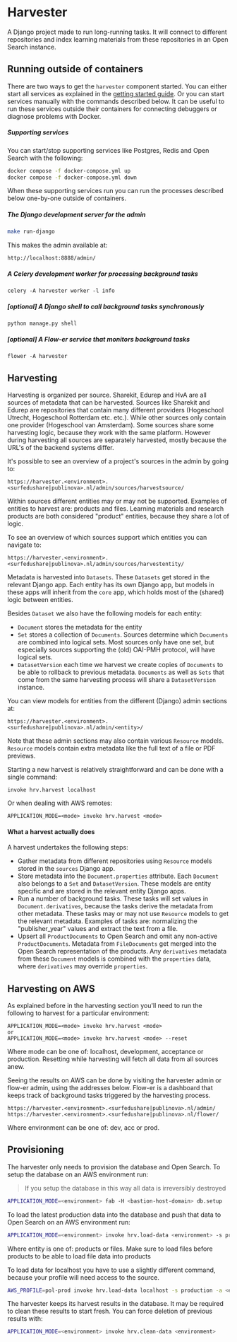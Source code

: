 Harvester
=========

A Django project made to run long-running tasks.
It will connect to different repositories and index learning materials from these repositories
in an Open Search instance.


Running outside of containers
-----------------------------

There are two ways to get the ``harvester`` component started.
You can either start all services as explained in the [getting started guide](../README.md#getting-started).
Or you can start services manually with the commands described below.
It can be useful to run these services outside their containers for connecting debuggers
or diagnose problems with Docker.

##### Supporting services

You can start/stop supporting services like Postgres, Redis and Open Search with the following:

```bash
docker compose -f docker-compose.yml up
docker compose -f docker-compose.yml down
```

When these supporting services run you can run the processes described below one-by-one outside of containers.

##### The Django development server for the admin

```bash
make run-django
```

This makes the admin available at:

```
http://localhost:8888/admin/
```


##### A Celery development worker for processing background tasks

```
celery -A harvester worker -l info
```

##### [optional] A Django shell to call background tasks synchronously

```
python manage.py shell
```

##### [optional] A Flow-er service that monitors background tasks

```
flower -A harvester
```


Harvesting
----------

Harvesting is organized per source. Sharekit, Edurep and HvA are all sources of metadata that can be harvested.
Sources like Sharekit and Edurep are repositories that contain many different providers
(Hogeschool Utrecht, Hogeschool Rotterdam etc. etc.). While other sources only contain one provider
(Hogeschool van Amsterdam). Some sources share some harvesting logic, because they work with the same platform.
However during harvesting all sources are separately harvested,
mostly because the URL's of the backend systems differ.

It's possible to see an overview of a project's sources in the admin by going to:
```
https://harvester.<environment>.<surfedushare|publinova>.nl/admin/sources/harvestsource/
```

Within sources different entities may or may not be supported. Examples of entities to harvest are: products and files.
Learning materials and research products are both considered "product" entities, because they share a lot of logic.

To see an overview of which sources support which entities you can navigate to:
```
https://harvester.<environment>.<surfedushare|publinova>.nl/admin/sources/harvestentity/
```

Metadata is harvested into ``Datasets``. These ``Datasets`` get stored in the relevant Django app.
Each entity has its own Django app, but models in these apps will inherit from the ``core`` app,
which holds most of the (shared) logic between entities.

Besides ``Dataset`` we also have the following models for each entity:
- ``Document`` stores the metadata for the entity
- ``Set`` stores a collection of ``Documents``. Sources determine which ``Documents`` are combined into logical sets.
Most sources only have one set, but especially sources supporting the (old) OAI-PMH protocol, will have logical sets.
- ``DatasetVersion`` each time we harvest we create copies of ``Documents`` to be able to rollback to previous metadata.
``Documents`` as well as ``Sets`` that come from the same harvesting process will share a ``DatasetVersion`` instance.

You can view models for entities from the different (Django) admin sections at:
```
https://harvester.<environment>.<surfedushare|publinova>.nl/admin/<entity>/
```
Note that these admin sections may also contain various ``Resource`` models.
``Resource`` models contain extra metadata like the full text of a file or PDF previews.

Starting a new harvest is relatively straightforward and can be done with a single command:

```
invoke hrv.harvest localhost
```

Or when dealing with AWS remotes:

```
APPLICATION_MODE=<mode> invoke hrv.harvest <mode>
```

#### What a harvest actually does

A harvest undertakes the following steps:

* Gather metadata from different repositories using ``Resource`` models stored in the ``sources`` Django app.
* Store metadata into the ``Document.properties`` attribute.
Each ``Document`` also belongs to a ``Set`` and ``DatasetVersion``. These models are entity specific
and are stored in the relevant entity Django apps.
* Run a number of background tasks. These tasks will set values in ``Document.derivatives``,
because the tasks derive the metadata from other metadata. These tasks may or may not use ``Resource`` models
to get the relevant metadata. Examples of tasks are: normalizing the "publisher_year" values
and extract the text from a file.
* Upsert all ``ProductDocuments`` to Open Search and omit any non-active ``ProductDocuments``.
Metadata from ``FileDocuments`` get merged into the Open Search representation of the products.
Any ``derivatives`` metadata from these ``Document`` models is combined with the ``properties`` data,
where ``derivatives`` may override ``properties``.


Harvesting on AWS
-----------------

As explained before in the harvesting section you'll need to run the following to harvest for a particular environment:

```
APPLICATION_MODE=<mode> invoke hrv.harvest <mode>
or
APPLICATION_MODE=<mode> invoke hrv.harvest <mode> --reset
```

Where mode can be one of: localhost, development, acceptance or production.
Resetting while harvesting will fetch all data from all sources anew.

Seeing the results on AWS can be done by visiting the harvester admin or flow-er admin, using the addresses below.
Flow-er is a dashboard that keeps track of background tasks triggered by the harvesting process.
```
https://harvester.<environment>.<surfedushare|publinova>.nl/admin/
https://harvester.<environment>.<surfedushare|publinova>.nl/flower/
```

Where environment can be one of: dev, acc or prod.


Provisioning
------------

The harvester only needs to provision the database and Open Search.
To setup the database on an AWS environment run:

> If you setup the database in this way all data is irreversibly destroyed

```bash
APPLICATION_MODE=<environment> fab -H <bastion-host-domain> db.setup
```

To load the latest production data into the database and push that data to Open Search on an AWS environment run:

```bash
APPLICATION_MODE=<environment> invoke hrv.load-data <environment> -s production -a <entity>
```

Where entity is one of: products or files.
Make sure to load files before products to be able to load file data into products

To load data for localhost you have to use a slightly different command,
because your profile will need access to the source.

```bash
AWS_PROFILE=pol-prod invoke hrv.load-data localhost -s production -a <entity>
```

The harvester keeps its harvest results in the database. It may be required to clean these results to start fresh.
You can force deletion of previous results with:

```bash
APPLICATION_MODE=<environment> invoke hrv.clean-data <environment>
```
